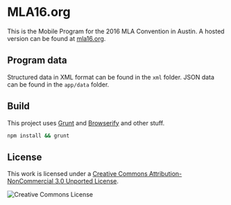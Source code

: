 # MLA16.org

This is the Mobile Program for the 2016 MLA Convention in Austin. A hosted
version can be found at [mla16.org][mla16].

## Program data

Structured data in XML format can be found in the `xml` folder. JSON data can
be found in the `app/data` folder.

## Build

This project uses [Grunt][grunt] and [Browserify][browserify] and other stuff.

```bash
npm install && grunt
```

## License

This work is licensed under a [Creative Commons Attribution-NonCommercial 3.0 Unported License][cc-by-nc].

![Creative Commons License](http://i.creativecommons.org/l/by-nc/3.0/88x31.png)

[mla16]: http://mla16.org
[grunt]: http://gruntjs.org
[browserify]: http://browserify.org
[cc-by-nc]: http://creativecommons.org/licenses/by-nc/3.0/
